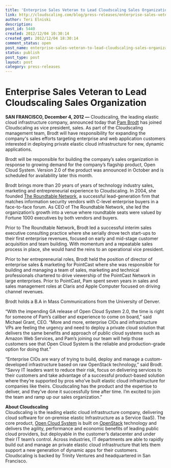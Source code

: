 ```yaml
---
title: 'Enterprise Sales Veteran to Lead Cloudscaling Sales Organization'
link: http://cloudscaling.com/blog/press-releases/enterprise-sales-veteran-to-lead-cloudscaling-sales-organization/
author: Teri Elniski
description: 
post_id: 5440
created: 2012/12/04 10:30:14
created_gmt: 2012/12/04 18:30:14
comment_status: open
post_name: enterprise-sales-veteran-to-lead-cloudscaling-sales-organization
status: publish
post_type: post
layout: post
category: press-releases
---
```


# Enterprise Sales Veteran to Lead Cloudscaling Sales Organization

**SAN FRANCISCO, December 4, 2012 —** Cloudscaling, the leading elastic cloud infrastructure company, announced today that [Pam Brodt](http://www.cloudscaling.com/blog/author/pambrodt/) has joined Cloudscaling as vice president, sales. As part of the Cloudscaling management team, Brodt will have responsibility for expanding the company's sales efforts targeting enterprise and web application customers interested in deploying private elastic cloud infrastructure for new, dynamic applications.

Brodt will be responsible for building the company’s sales organization in response to growing demand for the company’s flagship product, Open Cloud System. Version 2.0 of the product was announced in October and is scheduled for availability later this month.  
  
Brodt brings more than 20 years of years of technology industry sales, marketing and entrepreneurial experience to Cloudscaling. In 2004, she founded [The Roundtable Network](http://www.theroundtablenetwork.com/), a successful lead-generation firm that matches information security vendors with C-level enterprise buyers in a face-to-face forum. As CEO of The Roundtable Network, she led the organization’s growth into a venue where roundtable seats were valued by Fortune 1000 executives by both vendors and buyers.  
  
Prior to The Roundtable Network, Brodt led a successful interim sales executive consulting practice where she serially drove tech start-ups to their first enterprise revenues, focused on early and mid-stage customer acquisition and team building. With momentum and a repeatable sales process in place, she would hand the reins to an operational vice president.   
  
Prior to her entrepreneurial roles, Brodt held the position of director of enterprise sales & marketing for PointCast where she was responsible for building and managing a team of sales, marketing and technical professionals chartered to drive viewership of the PointCast Network in large enterprises. Prior to PointCast, Pam spent seven years in sales and sales management roles at Claris and Apple Computer focused on driving channel revenues.  
  
Brodt holds a B.A in Mass Communications from the University of Denver.  
  
“With the impending GA release of Open Cloud System 2.0, the time is right for someone of Pam’s caliber and experience to come on board,” said Michael Grant, CEO. “More and more, enterprise CIOs and infrastructure VPs are feeling the urgency and need to deploy a private cloud solution that delivers the same benefits and approach of public cloud systems such as Amazon Web Services, and Pam’s joining our team will help those customers see that Open Cloud System is the reliable and production-grade option for doing that.”  
  
“Enterprise CIOs are wary of trying to build, deploy and manage a custom-developed infrastructure based on raw OpenStack technology,” said Brodt. “Savvy IT leaders want to reduce their risk, focus on delivering services to their customers and take advantage of a successful product-based solution where they’re supported by pros who’ve built elastic cloud infrastructure for companies like theirs. Cloudscaling has the product and the expertise to deliver, and they’ve done it successfully time after time. I’m excited to join the team and ramp up our sales organization.”  
  
**About Cloudscaling**  
Cloudscaling is the leading elastic cloud infrastructure company, delivering cloud software for on-premise elastic Infrastructure as a Service (IaaS). The core product, [Open Cloud System](http://www.cloudscaling.com/ocs-system-overview/) is built on [OpenStack](http://www.cloudscaling.com/openstack/) technology and delivers the agility, performance and economic benefits of leading public cloud providers, but deployable in the customer’s datacenter and under their IT team’s control. Across industries, IT departments are able to rapidly build out and manage an private elastic cloud infrastructure that lets them support a new generation of dynamic apps for their customers. Cloudscaling is backed by Trinity Ventures and headquartered in San Francisco.

###